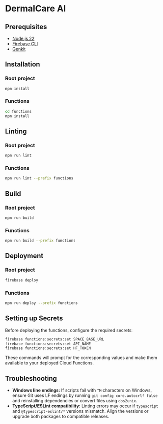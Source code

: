# DermalCare AI

## Prerequisites

- [Node.js 22](https://nodejs.org/en/download)
- [Firebase CLI](https://firebase.google.com/docs/cli)
- [Genkit](https://firebase.google.com/products/genkit)

## Installation

### Root project

```sh
npm install
```

### Functions

```sh
cd functions
npm install
```

## Linting

### Root project

```sh
npm run lint
```

### Functions

```sh
npm run lint --prefix functions
```

## Build

### Root project

```sh
npm run build
```

### Functions

```sh
npm run build --prefix functions
```

## Deployment

### Root project

```sh
firebase deploy
```

### Functions

```sh
npm run deploy --prefix functions
```

## Setting up Secrets

Before deploying the functions, configure the required secrets:

```sh
firebase functions:secrets:set SPACE_BASE_URL
firebase functions:secrets:set API_NAME
firebase functions:secrets:set HF_TOKEN
```

These commands will prompt for the corresponding values and make them available to your deployed Cloud Functions.

## Troubleshooting

- **Windows line endings:** If scripts fail with `^M` characters on Windows, ensure Git uses LF endings by running `git config core.autocrlf false` and reinstalling dependencies or convert files using `dos2unix`.
- **TypeScript/ESLint compatibility:** Linting errors may occur if `typescript` and `@typescript-eslint/*` versions mismatch. Align the versions or upgrade both packages to compatible releases.
